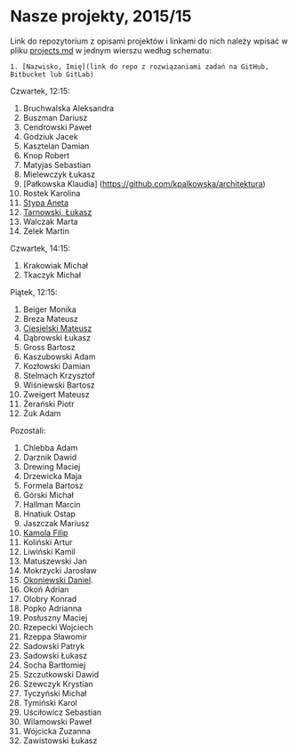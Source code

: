 # Nasze projekty, 2015/15

Link do repozytorium z opisami projektów i linkami do nich należy wpisać
w pliku [projects.md](projects.md) w jednym wierszu według schematu:

```
1. [Nazwisko, Imię](link do repo z rozwiązaniami zadań na GitHub, Bitbucket lub GitLab)
```

Czwartek, 12:15:

1. Bruchwalska Aleksandra
1. Buszman Dariusz
1. Cendrowski Paweł
1. Godziuk Jacek
1. Kasztelan Damian
1. Knop Robert
1. Matyjas Sebastian
1. Mielewczyk Łukasz
1. [Pałkowska Klaudia] (https://github.com/kpalkowska/architektura)
1. Rostek Karolina
1. [Stypa Aneta](https://github.com/aneta-7/architektura)
1. [Tarnowski, Łukasz](https://github.com/ltarnowski1/Architektura-serwisow-internetowych)
1. Walczak Marta
1. Zelek Martin


Czwartek, 14:15:

1. Krakowiak Michał
1. Tkaczyk Michał


Piątek, 12:15:

1. Beiger Monika
1. Breza Mateusz
1. [Ciesielski Mateusz](https://github.com/m-ciesielski/rails)
1. Dąbrowski Łukasz
1. Gross Bartosz
1. Kaszubowski Adam
1. Kozłowski Damian
1. Stelmach Krzysztof
1. Wiśniewski Bartosz
1. Zweigert Mateusz
1. Żerański Piotr
1. Żuk Adam


Pozostali:

1. Chlebba Adam
1. Darznik Dawid
1. Drewing Maciej
1. Drzewicka Maja
1. Formela Bartosz
1. Górski Michał
1. Hallman Marcin
1. Hnatiuk Ostap
1. Jaszczak Mariusz
1. [Kamola Filip](https://github.com/fkamola/ASI)
1. Koliński Artur
1. Liwiński Kamil
1. Matuszewski Jan
1. Mokrzycki Jarosław
1. [Okoniewski Daniel](https://github.com/okoniewskid/Rails).
1. Okoń Adrian
1. Olobry Konrad
1. Popko Adrianna
1. Posłuszny Maciej
1. Rzepecki Wojciech
1. Rzeppa Sławomir
1. Sadowski Patryk
1. Sadowski Łukasz
1. Socha Bartłomiej
1. Szczutkowski Dawid
1. Szewczyk Krystian
1. Tyczyński Michał
1. Tymiński Karol
1. Uściłowicz Sebastian
1. Wilamowski Paweł
1. Wójcicka Zuzanna
1. Zawistowski Łukasz
